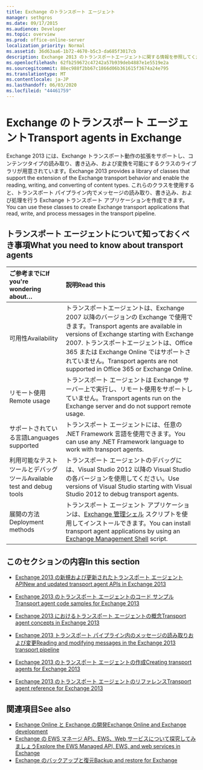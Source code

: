 ```yaml
---
title: Exchange のトランスポート エージェント
manager: sethgros
ms.date: 09/17/2015
ms.audience: Developer
ms.topic: overview
ms.prod: office-online-server
localization_priority: Normal
ms.assetid: 36d63aa6-1b72-4670-b5c3-da685f3017cb
description: Exchange 2013 のトランスポートエージェントに関する情報を参照してください。
ms.openlocfilehash: 62fb259672c47242a57b939deb4887e1e5519e2a
ms.sourcegitcommit: 88ec988f2bb67c1866d06b361615f3674a24e795
ms.translationtype: MT
ms.contentlocale: ja-JP
ms.lasthandoff: 06/03/2020
ms.locfileid: "44461759"
---
```

# <a name="transport-agents-in-exchange"></a><span data-ttu-id="01dd7-103">Exchange のトランスポート エージェント</span><span class="sxs-lookup"><span data-stu-id="01dd7-103">Transport agents in Exchange</span></span>
  
<span data-ttu-id="01dd7-104">Exchange 2013 には、Exchange トランスポート動作の拡張をサポートし、コンテンツタイプの読み取り、書き込み、および変換を可能にするクラスのライブラリが用意されています。</span><span class="sxs-lookup"><span data-stu-id="01dd7-104">Exchange 2013 provides a library of classes that support the extension of the Exchange transport behavior and enable the reading, writing, and converting of content types.</span></span> <span data-ttu-id="01dd7-105">これらのクラスを使用すると、トランスポート パイプライン内でメッセージの読み取り、書き込み、および処理を行う Exchange トランスポート アプリケーションを作成できます。</span><span class="sxs-lookup"><span data-stu-id="01dd7-105">You can use these classes to create Exchange transport applications that read, write, and process messages in the transport pipeline.</span></span>
  
## <a name="what-you-need-to-know-about-transport-agents"></a><span data-ttu-id="01dd7-106">トランスポート エージェントについて知っておくべき事項</span><span class="sxs-lookup"><span data-stu-id="01dd7-106">What you need to know about transport agents</span></span>

|<span data-ttu-id="01dd7-107">ご参考までに</span><span class="sxs-lookup"><span data-stu-id="01dd7-107">If you're wondering about…</span></span>|<span data-ttu-id="01dd7-108">説明</span><span class="sxs-lookup"><span data-stu-id="01dd7-108">Read this</span></span>|
|:-----|:-----|
|<span data-ttu-id="01dd7-109">可用性</span><span class="sxs-lookup"><span data-stu-id="01dd7-109">Availability</span></span>  <br/> |<span data-ttu-id="01dd7-110">トランスポートエージェントは、Exchange 2007 以降のバージョンの Exchange で使用できます。</span><span class="sxs-lookup"><span data-stu-id="01dd7-110">Transport agents are available in versions of Exchange starting with Exchange 2007.</span></span> <span data-ttu-id="01dd7-111">トランスポートエージェントは、Office 365 または Exchange Online ではサポートされていません。</span><span class="sxs-lookup"><span data-stu-id="01dd7-111">Transport agents are not supported in Office 365 or Exchange Online.</span></span>  <br/> |
|<span data-ttu-id="01dd7-112">リモート使用</span><span class="sxs-lookup"><span data-stu-id="01dd7-112">Remote usage</span></span>  <br/> |<span data-ttu-id="01dd7-113">トランスポート エージェントは Exchange サーバー上で実行し、リモート使用をサポートしていません。</span><span class="sxs-lookup"><span data-stu-id="01dd7-113">Transport agents run on the Exchange server and do not support remote usage.</span></span>  <br/> |
|<span data-ttu-id="01dd7-114">サポートされている言語</span><span class="sxs-lookup"><span data-stu-id="01dd7-114">Languages supported</span></span>  <br/> |<span data-ttu-id="01dd7-115">トランスポート エージェントには、任意の .NET Framework 言語を使用できます。</span><span class="sxs-lookup"><span data-stu-id="01dd7-115">You can use any .NET Framework language to work with transport agents.</span></span>  <br/> |
|<span data-ttu-id="01dd7-116">利用可能なテスト ツールとデバッグ ツール</span><span class="sxs-lookup"><span data-stu-id="01dd7-116">Available test and debug tools</span></span>  <br/> |<span data-ttu-id="01dd7-117">トランスポート エージェントのデバッグには、Visual Studio 2012 以降の Visual Studio の各バージョンを使用してください。</span><span class="sxs-lookup"><span data-stu-id="01dd7-117">Use versions of Visual Studio starting with Visual Studio 2012 to debug transport agents.</span></span>  <br/> |
|<span data-ttu-id="01dd7-118">展開の方法</span><span class="sxs-lookup"><span data-stu-id="01dd7-118">Deployment methods</span></span>  <br/> |<span data-ttu-id="01dd7-119">トランスポート エージェント アプリケーションは、[Exchange 管理シェル](../management/exchange-management-shell.md) スクリプトを使用してインストールできます。</span><span class="sxs-lookup"><span data-stu-id="01dd7-119">You can install transport agent applications by using an [Exchange Management Shell](../management/exchange-management-shell.md) script.</span></span>  <br/> |
   
## <a name="in-this-section"></a><span data-ttu-id="01dd7-120">このセクションの内容</span><span class="sxs-lookup"><span data-stu-id="01dd7-120">In this section</span></span>

- [<span data-ttu-id="01dd7-121">Exchange 2013 の新規および更新されたトランスポート エージェント API</span><span class="sxs-lookup"><span data-stu-id="01dd7-121">New and updated transport agent APIs in Exchange 2013</span></span>](new-and-updated-transport-agent-apis-in-exchange-2013.md)
    
- [<span data-ttu-id="01dd7-122">Exchange 2013 のトランスポート エージェントのコード サンプル</span><span class="sxs-lookup"><span data-stu-id="01dd7-122">Transport agent code samples for Exchange 2013</span></span>](transport-agent-code-samples-for-exchange-2013.md)
    
- [<span data-ttu-id="01dd7-123">Exchange 2013 におけるトランスポート エージェントの概念</span><span class="sxs-lookup"><span data-stu-id="01dd7-123">Transport agent concepts in Exchange 2013</span></span>](transport-agent-concepts-in-exchange-2013.md)
    
- [<span data-ttu-id="01dd7-124">Exchange 2013 トランスポート パイプライン内のメッセージの読み取りおよび変更</span><span class="sxs-lookup"><span data-stu-id="01dd7-124">Reading and modifying messages in the Exchange 2013 transport pipeline</span></span>](reading-and-modifying-messages-in-the-exchange-2013-transport-pipeline.md)
    
- [<span data-ttu-id="01dd7-125">Exchange 2013 のトランスポート エージェントの作成</span><span class="sxs-lookup"><span data-stu-id="01dd7-125">Creating transport agents for Exchange 2013</span></span>](creating-transport-agents-for-exchange-2013.md)
    
- [<span data-ttu-id="01dd7-126">Exchange 2013 のトランスポート エージェントのリファレンス</span><span class="sxs-lookup"><span data-stu-id="01dd7-126">Transport agent reference for Exchange 2013</span></span>](transport-agent-reference-for-exchange-2013.md)
    
## <a name="see-also"></a><span data-ttu-id="01dd7-127">関連項目</span><span class="sxs-lookup"><span data-stu-id="01dd7-127">See also</span></span>

- [<span data-ttu-id="01dd7-128">Exchange Online と Exchange の開発</span><span class="sxs-lookup"><span data-stu-id="01dd7-128">Exchange Online and Exchange development</span></span>](../exchange-server-development.md)    
- [<span data-ttu-id="01dd7-129">Exchange の EWS マネージ API、EWS、Web サービスについて探究してみましょう</span><span class="sxs-lookup"><span data-stu-id="01dd7-129">Explore the EWS Managed API, EWS, and web services in Exchange</span></span>](../exchange-web-services/explore-the-ews-managed-api-ews-and-web-services-in-exchange.md)   
- [<span data-ttu-id="01dd7-130">Exchange のバックアップと復元</span><span class="sxs-lookup"><span data-stu-id="01dd7-130">Backup and restore for Exchange</span></span>](../backup-restore/backup-and-restore-for-exchange-2013.md) 
    

